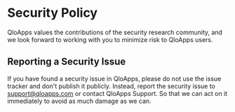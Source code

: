 # Security Policy

QloApps values the contributions of the security research community, and we look forward to working with you to minimize risk to QloApps users.


## Reporting a Security Issue

If you have found a security issue in QloApps, please do not use the issue tracker and don't publish it publicly. Instead, report the security issue to support@qloapps.com or contact QloApps Support. So that we can act on it immediately to avoid as much damage as we can.
